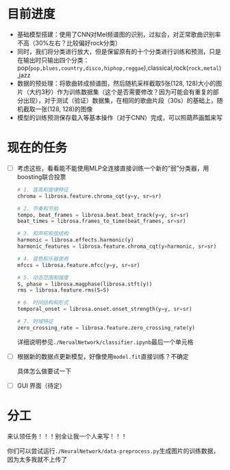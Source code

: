 # 目前进度
- 基础模型搭建：使用了CNN对Mel频谱图的识别，过拟合，对正常歌曲识别率不高（30%左右？比较偏好rock分类）
- 同时，我们将分类进行放大，但是保留原有的十个分类进行训练和预测，只是在输出时只输出四个分类：pop(`pop,blues,country,disco,hiphop,reggae`),classical,rock(`rock,metal`),jazz
- 数据的预处理：将歌曲转成频谱图，然后随机采样截取5张(128, 128)大小的图片（大约3秒）作为训练数据集（这个是否需要修改？因为可能会有重复的部分出现），对于测试（验证）数据集，在相同的歌曲片段（30s）的基础上，随机截取一张(128, 128)的图像
- 模型的训练预测保存载入等基本操作（对于CNN）完成，可以照葫芦画瓢来写

# 现在的任务
- [ ] 考虑这些，看看能不能使用MLP全连接直接训练一个新的“弱”分类器，用boosting联合投票
    ```python
    # 1. 音高和旋律特征
    chroma = librosa.feature.chroma_cqt(y=y, sr=sr)
    
    # 2. 节奏和节拍
    tempo, beat_frames = librosa.beat.beat_track(y=y, sr=sr)
    beat_times = librosa.frames_to_time(beat_frames, sr=sr)
    
    # 3. 和声和和弦结构
    harmonic = librosa.effects.harmonic(y)
    harmonic_features = librosa.feature.chroma_cqt(y=harmonic, sr=sr)
    
    # 4. 音色和乐器使用
    mfccs = librosa.feature.mfcc(y=y, sr=sr)
    
    # 5. 动态范围和强度
    S, phase = librosa.magphase(librosa.stft(y))
    rms = librosa.feature.rms(S=S)
    
    # 6. 时间结构和形式
    temporal_onset = librosa.onset.onset_strength(y=y, sr=sr)
    
    # 7. 时域特征
    zero_crossing_rate = librosa.feature.zero_crossing_rate(y)
    ```
    详细说明参见`./NerualNetwork/classifier.ipynb`最后一个单元格
- [ ] 根据新的数据点更新模型，好像使用`model.fit`直接训练？不确定

    具体怎么做要试一下
- [ ] GUI 界面（待定）

# 分工

来认领任务！！！别全让我一个人来写！！！

你们可以尝试运行`./NeuralNetwork/data-preprocess.py`生成图片的训练数据，因为太多我就不上传了
